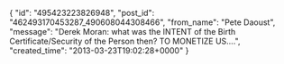  {
   "id": "495423223826948",
   "post_id": "462493170453287_490608044308466",
   "from_name": "Pete Daoust",
   "message": "Derek Moran: what was the INTENT of the Birth Certificate/Security of the Person then? TO MONETIZE US....",
   "created_time": "2013-03-23T19:02:28+0000"
 }
